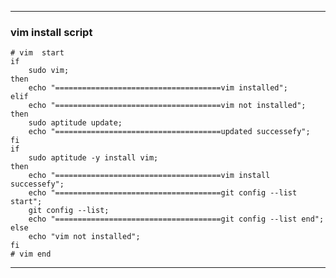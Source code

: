 ---

### vim install script

    # vim  start
    if
        sudo vim;
    then
        echo "=====================================vim installed";
    elif
        echo "=====================================vim not installed";
    then
        sudo aptitude update;
        echo "=====================================updated successefy";
    fi
    if
        sudo aptitude -y install vim;
    then
        echo "=====================================vim install successefy";
        echo "=====================================git config --list start";
        git config --list;
        echo "=====================================git config --list end";
    else
        echo "vim not installed";
    fi
    # vim end

---